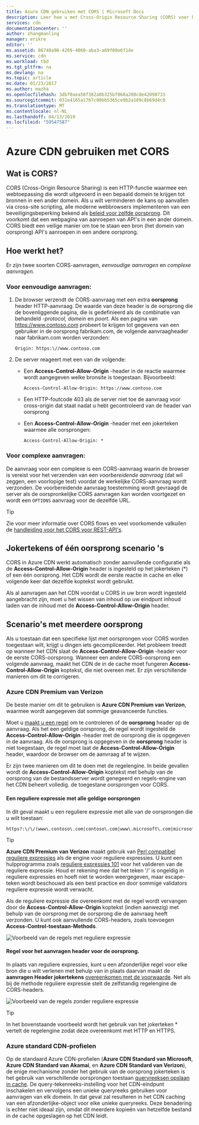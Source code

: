 ```yaml
---
title: Azure CDN gebruiken met CORS | Microsoft Docs
description: Leer hoe u met Cross-Origin Resource Sharing (CORS) voor het Azure Content Delivery Network (CDN) om te gebruiken.
services: cdn
documentationcenter: ''
author: zhangmanling
manager: erikre
editor: ''
ms.assetid: 86740a96-4269-4060-aba3-a69f00e6f14e
ms.service: cdn
ms.workload: tbd
ms.tgt_pltfrm: na
ms.devlang: na
ms.topic: article
ms.date: 01/23/2017
ms.author: mazha
ms.openlocfilehash: 3dbf0aea50f382a0b325bf068a200cde42098733
ms.sourcegitcommit: 031e4165a1767c00bb5365ce9b2a189c8b69d4c0
ms.translationtype: MT
ms.contentlocale: nl-NL
ms.lasthandoff: 04/13/2019
ms.locfileid: "59547587"
---
```

# <a name="using-azure-cdn-with-cors"></a>Azure CDN gebruiken met CORS
## <a name="what-is-cors"></a>Wat is CORS?
CORS (Cross-Origin Resource Sharing) is een HTTP-functie waarmee een webtoepassing die wordt uitgevoerd in een bepaald domein te krijgen tot bronnen in een ander domein. Als u wilt verminderen de kans op aanvallen via cross-site scripting, alle moderne webbrowsers implementeren van een beveiligingsbeperking bekend als [beleid voor zelfde oorsprong](https://www.w3.org/Security/wiki/Same_Origin_Policy).  Dit voorkomt dat een webpagina van aanroepen van API's in een ander domein.  CORS biedt een veilige manier om toe te staan een bron (het domein van oorsprong) API's aanroepen in een andere oorsprong.

## <a name="how-it-works"></a>Hoe werkt het?
Er zijn twee soorten CORS-aanvragen, *eenvoudige aanvragen* en *complexe aanvragen.*

### <a name="for-simple-requests"></a>Voor eenvoudige aanvragen:

1. De browser verzendt de CORS-aanvraag met een extra **oorsprong** header HTTP-aanvraag. De waarde van deze header is de oorsprong die de bovenliggende pagina, die is gedefinieerd als de combinatie van behandeld *-protocol,* *domein* en *poort.*  Als een pagina van https://www.contoso.com probeert te krijgen tot gegevens van een gebruiker in de oorsprong fabrikam.com, de volgende aanvraagheader naar fabrikam.com worden verzonden:

   `Origin: https:\//www.contoso.com`

2. De server reageert met een van de volgende:

   * Een **Access-Control-Allow-Origin** -header in de reactie waarmee wordt aangegeven welke bronsite is toegestaan. Bijvoorbeeld:

     `Access-Control-Allow-Origin: https://www.contoso.com`

   * Een HTTP-foutcode 403 als de server niet toe de aanvraag voor cross-origin dat staat nadat u hebt gecontroleerd van de header van oorsprong

   * Een **Access-Control-Allow-Origin** -header met een jokerteken waarmee alle oorsprongen:

     `Access-Control-Allow-Origin: *`

### <a name="for-complex-requests"></a>Voor complexe aanvragen:

De aanvraag voor een complexe is een CORS-aanvraag waarin de browser is vereist voor het verzenden van een *voorbereidende aanvraag* (dat wil zeggen, een voorlopige test) voordat de werkelijke CORS-aanvraag wordt verzonden. De voorbereidende aanvraag toestemming wordt gevraagd de server als de oorspronkelijke CORS aanvragen kan worden voortgezet en wordt een `OPTIONS` aanvraag voor de dezelfde URL.

> [!TIP]
> Zie voor meer informatie over CORS flows en veel voorkomende valkuilen de [handleiding voor het CORS voor REST-API's](https://www.moesif.com/blog/technical/cors/Authoritative-Guide-to-CORS-Cross-Origin-Resource-Sharing-for-REST-APIs/).
>
>

## <a name="wildcard-or-single-origin-scenarios"></a>Jokertekens of één oorsprong scenario 's
CORS in Azure CDN werkt automatisch zonder aanvullende configuratie als de **Access-Control-Allow-Origin** header is ingesteld op het jokerteken (*) of een één oorsprong.  Het CDN wordt de eerste reactie in cache en elke volgende keer dat dezelfde koptekst wordt gebruikt.

Als al aanvragen aan het CDN voordat u CORS in uw bron wordt ingesteld aangebracht zijn, moet u het wissen van inhoud op uw eindpunt inhoud laden van de inhoud met de **Access-Control-Allow-Origin** header.

## <a name="multiple-origin-scenarios"></a>Scenario's met meerdere oorsprong
Als u toestaan dat een specifieke lijst met oorsprongen voor CORS worden toegestaan wilt, krijgt u dingen iets gecompliceerder. Het probleem treedt op wanneer het CDN slaat de **Access-Control-Allow-Origin** -header voor de eerste CORS-oorsprong.  Wanneer een andere CORS-oorsprong een volgende aanvraag, maakt het CDN de in de cache moet fungeren **Access-Control-Allow-Origin** koptekst, die niet overeen met.  Er zijn verschillende manieren om dit te corrigeren.

### <a name="azure-cdn-premium-from-verizon"></a>Azure CDN Premium van Verizon
De beste manier om dit te gebruiken is **Azure CDN Premium van Verizon**, waarmee wordt aangegeven dat sommige geavanceerde functies. 

Moet u [maakt u een regel](cdn-rules-engine.md) om te controleren of de **oorsprong** header op de aanvraag.  Als het een geldige oorsprong, de regel wordt ingesteld de **Access-Control-Allow-Origin** -header met de oorsprong die is opgegeven in de aanvraag.  Als de oorsprong is opgegeven in de **oorsprong** header is niet toegestaan, de regel moet laat de **Access-Control-Allow-Origin** header, waardoor de browser om de aanvraag af te wijzen. 

Er zijn twee manieren om dit te doen met de regelengine. In beide gevallen wordt de **Access-Control-Allow-Origin** koptekst met behulp van de oorsprong van de bestandsserver wordt genegeerd en regels-engine van het CDN beheert volledig. de toegestane oorsprongen voor CORS.

#### <a name="one-regular-expression-with-all-valid-origins"></a>Een reguliere expressie met alle geldige oorsprongen
In dit geval maakt u een reguliere expressie met alle van de oorsprongen die u wilt toestaan: 

    https?:\/\/(www\.contoso\.com|contoso\.com|www\.microsoft\.com|microsoft.com\.com)$

> [!TIP]
> **Azure CDN Premium van Verizon** maakt gebruik van [Perl compatibel reguliere expressies](https://pcre.org/) als de engine voor reguliere expressies.  U kunt een hulpprogramma zoals [reguliere expressies 101](https://regex101.com/) voor het valideren van de reguliere expressie.  Houd er rekening mee dat het teken '/' is ongeldig in reguliere expressies en hoeft niet te worden weergegeven, maar escape-teken wordt beschouwd als een best practice en door sommige validators reguliere expressie wordt verwacht.
> 
> 

Als de reguliere expressie die overeenkomt met de regel wordt vervangen door de **Access-Control-Allow-Origin** koptekst (indien aanwezig) met behulp van de oorsprong met de oorsprong die de aanvraag heeft verzonden.  U kunt ook aanvullende CORS-headers, zoals toevoegen **Access-Control-toestaan-Methods**.

![Voorbeeld van de regels met reguliere expressie](./media/cdn-cors/cdn-cors-regex.png)

#### <a name="request-header-rule-for-each-origin"></a>Regel voor het aanvragen header voor de oorsprong.
In plaats van reguliere expressies, kunt u een afzonderlijke regel voor elke bron die u wilt verlenen met behulp van in plaats daarvan maakt de **aanvragen Header jokertekens** [overeenkomen met de voorwaarde](/previous-versions/azure/mt757336(v=azure.100)#Anchor_1). Net als bij de methode reguliere expressie stelt de zelfstandig regelengine de CORS-headers. 

![Voorbeeld van de regels zonder reguliere expressie](./media/cdn-cors/cdn-cors-no-regex.png)

> [!TIP]
> In het bovenstaande voorbeeld wordt het gebruik van het jokerteken * vertelt de regelengine zodat deze overeenkomt met HTTP en HTTPS.
> 
> 

### <a name="azure-cdn-standard-profiles"></a>Azure standard CDN-profielen
Op de standaard Azure CDN-profielen (**Azure CDN Standard van Microsoft**, **Azure CDN Standard van Akamai**, en **Azure CDN Standard van Verizon**), de enige mechanisme zonder het gebruik van de oorsprong jokerteken is het gebruik van verschillende oorsprongen toestaan [queryreeksen opslaan in cache](cdn-query-string.md). De query-tekenreeks-instelling voor het CDN-eindpunt inschakelen en vervolgens een unieke queryreeks gebruiken voor aanvragen van elk domein. In dat geval zal resulteren in het CDN caching van een afzonderlijke-object voor elke unieke queryreeks. Deze benadering is echter niet ideaal zijn, omdat dit meerdere kopieën van hetzelfde bestand in de cache opgeslagen op het CDN leidt.  

